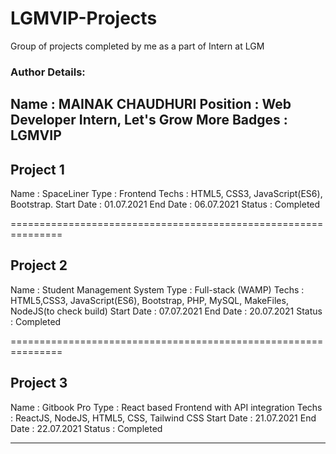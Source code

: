 # LGMVIP-Projects
Group of projects completed by me as a part of Intern at LGM

### Author Details:
Name     : MAINAK CHAUDHURI
Position : Web Developer Intern, Let's Grow More
Badges   : LGMVIP
--------------------------------------------------------------


## Project 1
Name       : SpaceLiner
Type       : Frontend 
Techs      : HTML5, CSS3, JavaScript(ES6), Bootstrap.
Start Date : 01.07.2021
End Date   : 06.07.2021
Status     : Completed

===============================================================

## Project 2
Name       : Student Management System
Type       : Full-stack (WAMP)
Techs      : HTML5,CSS3, JavaScript(ES6), Bootstrap, PHP, MySQL, MakeFiles, NodeJS(to check build)
Start Date : 07.07.2021
End Date   : 20.07.2021
Status     : Completed


===============================================================

## Project 3
Name       : Gitbook Pro
Type       : React based Frontend with API integration
Techs      : ReactJS, NodeJS, HTML5, CSS, Tailwind CSS
Start Date : 21.07.2021
End Date   : 22.07.2021
Status     : Completed

---------------------------------------------------------------



